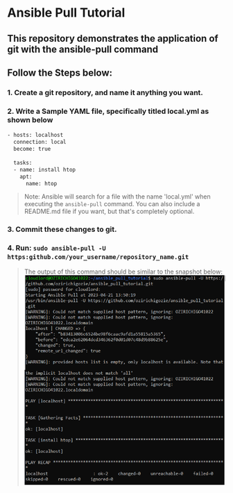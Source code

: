 # Ansible Pull Tutorial
## This repository demonstrates the application of git with the ansible-pull command
## Follow the Steps below:
### 1. Create a git repository, and name it anything you want.
### 2. Write a Sample YAML file, specifically titled local.yml as shown below

```
- hosts: localhost
  connection: local
  become: true

  tasks:
  - name: install htop
    apt:
      name: htop
```
>
> Note: Ansible will search for a file with the name 'local.yml' when executing the `ansible-pull` command. You can also include a README.md file if you want, but that's completely optional.
>
### 3. Commit these changes to git.
### 4. Run: `sudo ansible-pull -U https:github.com/your_username/repository_name.git`
> The output of this command should be similar to the snapshot below: ![here](./snapshots/ansible-pull-local.png)
>
